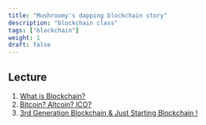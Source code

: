 ```yaml
---
title: "Mushroomy's dapping blockchain story"
description: "blockchain class"
tags: ["blockchain"]
weight: 1
draft: false
---
```


## Lecture
1. [What is Blockchain?](https://wacilpong.github.io/blog/post/blockchain-1/)
2. [Bitcoin? Altcoin? ICO?](https://wacilpong.github.io/post/blockchain-2/)
3. [3rd Generation Blockchain & Just Starting Blockchain !](https://wacilpong.github.io/post/blockchain-3/)